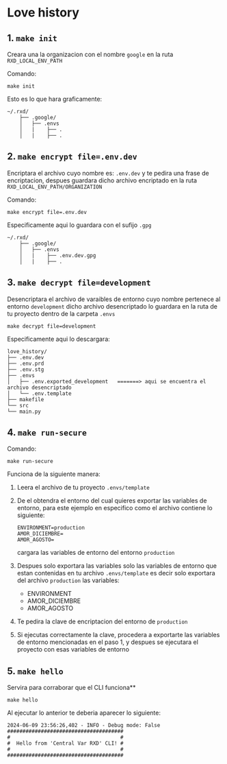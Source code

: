 # Love history


## 1. `make init`

Creara una la organizacion con el nombre `google` en la ruta `RXD_LOCAL_ENV_PATH`

Comando:

```
make init
```

Esto es lo que hara graficamente:

```
~/.rxd/
    ├── .google/
    │   ├── .envs
    │   |    ├── .
    │   |    ├── .
```


## 2. `make encrypt file=.env.dev`

Encriptara el archivo cuyo nombre es: `.env.dev` y te pedira una frase de encriptacion, despues guardara dicho archivo encriptado en la ruta `RXD_LOCAL_ENV_PATH/ORGANIZATION`

Comando:

```
make encrypt file=.env.dev
```

Especificamente aqui lo guardara con el sufijo `.gpg`

```
~/.rxd/
    ├── .google/
    │   ├── .envs
    │   |    ├── .env.dev.gpg
    │   |    ├── .
```


## 3. `make decrypt file=development`

Desencriptara el archivo de varaibles de entorno cuyo nombre  pertenece al entorno `development`
dicho archivo desencriptado lo guardara en la ruta de tu proyecto dentro de la carpeta `.envs`


```
make decrypt file=development
```

Especificamente aqui lo descargara:

```
love_history/
├── .env.dev
├── .env.prd
├── .env.stg
├── .envs
│   ├── .env.exported_development   =======> aqui se encuentra el archivo desencriptado
│   └── .env.template
├── makefile
└── src
└── main.py
```


## 4. `make run-secure`

Comando: 

```
make run-secure
```

Funciona de la siguiente manera:

1. Leera el archivo de tu proyecto `.envs/template`

2. De el obtendra el entorno del cual quieres exportar las variables de entorno, para este ejemplo
en especifico como el archivo contiene lo siguiente:

    ```
    ENVIRONMENT=production
    AMOR_DICIEMBRE=
    AMOR_AGOSTO=
    ```
    cargara las variables de entorno del entorno `production`

3. Despues solo exportara las variables solo las variables de entorno que estan contenidas en tu archivo `.envs/template` 
es decir solo exportara del archivo `production` las variables:

    * ENVIRONMENT
    * AMOR_DICIEMBRE
    * AMOR_AGOSTO

4. Te pedira la clave de encriptacion del entorno de `production`

5. Si ejecutas correctamente la clave, procedera a exportarte las variables de entorno mencionadas en el paso 1, y despues
se ejecutara el proyecto con esas variables de entorno


## 5. `make hello`

Servira para corraborar que el CLI funciona**

```
make hello
```

Al ejecutar lo anterior te deberia aparecer lo siguiente:

```
2024-06-09 23:56:26,402 - INFO - Debug mode: False
######################################
#                                    #
#  Hello from 'Central Var RXD' CLI! #
#                                    #
######################################
```



